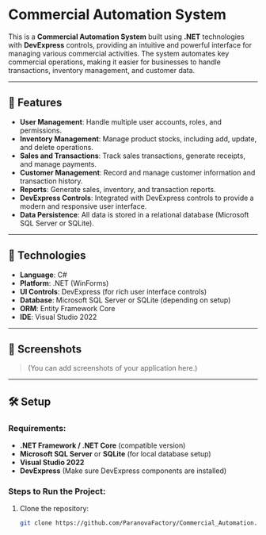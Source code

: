 # Commercial Automation System

This is a **Commercial Automation System** built using **.NET** technologies with **DevExpress** controls, providing an intuitive and powerful interface for managing various commercial activities. The system automates key commercial operations, making it easier for businesses to handle transactions, inventory management, and customer data.

---

## 🚀 Features

- **User Management**: Handle multiple user accounts, roles, and permissions.
- **Inventory Management**: Manage product stocks, including add, update, and delete operations.
- **Sales and Transactions**: Track sales transactions, generate receipts, and manage payments.
- **Customer Management**: Record and manage customer information and transaction history.
- **Reports**: Generate sales, inventory, and transaction reports.
- **DevExpress Controls**: Integrated with DevExpress controls to provide a modern and responsive user interface.
- **Data Persistence**: All data is stored in a relational database (Microsoft SQL Server or SQLite).

---

## 🧱 Technologies

- **Language**: C#
- **Platform**: .NET (WinForms)
- **UI Controls**: DevExpress (for rich user interface controls)
- **Database**: Microsoft SQL Server or SQLite (depending on setup)
- **ORM**: Entity Framework Core
- **IDE**: Visual Studio 2022

---

## 🎨 Screenshots

> (You can add screenshots of your application here.)

---

## 🛠 Setup

### Requirements:
- **.NET Framework / .NET Core** (compatible version)
- **Microsoft SQL Server** or **SQLite** (for local database setup)
- **Visual Studio 2022**
- **DevExpress** (Make sure DevExpress components are installed)

### Steps to Run the Project:
1. Clone the repository:
   ```bash
   git clone https://github.com/ParanovaFactory/Commercial_Automation.git
